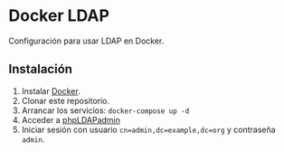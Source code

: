 # Docker LDAP

Configuración para usar LDAP en Docker.

## Instalación

1. Instalar [Docker](https://www.docker.com/get-started).
2. Clonar este repositorio.
3. Arrancar los servicios: `docker-compose up -d`
4. Acceder a [phpLDAPadmin](https://localhost)
5. Iniciar sesión con usuario `cn=admin,dc=example,dc=org` y contraseña `admin`.
